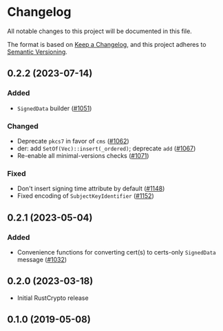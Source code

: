 # Changelog
All notable changes to this project will be documented in this file.

The format is based on [Keep a Changelog](https://keepachangelog.com/en/1.0.0/),
and this project adheres to [Semantic Versioning](https://semver.org/spec/v2.0.0.html).

## 0.2.2 (2023-07-14)
### Added
- `SignedData` builder ([#1051])

### Changed
- Deprecate `pkcs7` in favor of `cms` ([#1062])
- der: add `SetOf(Vec)::insert(_ordered)`; deprecate `add` ([#1067])
- Re-enable all minimal-versions checks ([#1071])

### Fixed
- Don't insert signing time attribute by default ([#1148])
- Fixed encoding of `SubjectKeyIdentifier` ([#1152])

[#1051]: https://github.com/RustCrypto/formats/pull/1051
[#1062]: https://github.com/RustCrypto/formats/pull/1062
[#1067]: https://github.com/RustCrypto/formats/pull/1067
[#1071]: https://github.com/RustCrypto/formats/pull/1071
[#1148]: https://github.com/RustCrypto/formats/pull/1148
[#1152]: https://github.com/RustCrypto/formats/pull/1152

## 0.2.1 (2023-05-04)
### Added
- Convenience functions for converting cert(s) to certs-only `SignedData` message ([#1032])

[#1032]: https://github.com/RustCrypto/formats/pull/1032

## 0.2.0 (2023-03-18)
- Initial RustCrypto release

## 0.1.0 (2019-05-08)
